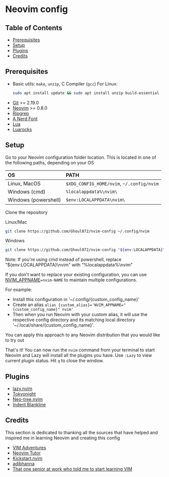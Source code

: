 # Neovim config

## Table of Contents

- [Prerequisites](#prerequisites)
- [Setup](#setup)
- [Plugins](#plugins)
- [Credits](#credits)

## Prerequisites
- Basic utils: `make`, `unzip`, C Compiler (`gcc`)
    For Linux:
    ```sh
    sudo apt install update && sudo apt install unzip build-essential
    ```
- [Git](https://git-scm.com/downloads) >= 2.19.0
- [Neovim](https://neovim.io) >= 0.8.0
- [Ripgrep](https://github.com/BurntSushi/ripgrep#installation)
- [A Nerd Font](https://www.nerdfonts.com) 
- [Lua](https://www.lua.org/download.html)
- [Luarocks](https://luarocks.org)

## Setup
Go to your Neovim configuration folder location. This is located in one of the following paths, depending on your OS

| OS | PATH |
| :- | :--- |
| Linux, MacOS | `$XDG_CONFIG_HOME/nvim`, `~/.config/nvim` |
| Windows (cmd)| `%localappdata%\nvim\` |
| Windows (powershell)| `$env:LOCALAPPDATA\nvim\` |

Clone the repository

Linux/Mac

```sh
git clone https://github.com/Ghoul072/nvim-config ~/.config/nvim
```

Windows

```sh
git clone https://github.com/Ghoul072/nvim-config "${env:LOCALAPPDATA}\nvim"
```
Note: If you're using cmd instead of powershell, replace "${env:LOCALAPPDATA}\nvim" with "%localappdata%\nvim\"

If you don't want to replace your existing configuration, you can use [NVIM_APPNAME](https://neovim.io/doc/user/starting.html#%24NVIM_APPNAME)`=nvim-NAME` to maintain multiple configurations.

For example:
- Install this configuration in '~/.config/{custom_config_name}'
- Create an alias `alias {custom_alias}='NVIM_APPNAME="{custom_config_name}" nvim'`
- Then when you run Neovim with your custom alias, it will use the respective config directory and its matching local directory '~/.local/share/{custom_config_name}'.

You can apply this approach to any Neovim distribution that you would like to try out

That's it! You can now run the `nvim` command from your terminal to start Neovim and Lazy will install all the plugins you have. Use `:Lazy` to view current plugin status. Hit `q` to close the window.

## Plugins
- [lazy.nvim](https://github.com/folke/lazy.nvim)
- [Tokyonight](https://github.com/folke/tokyonight.nvim)
- [Neo-tree.nvim](https://github.com/folke/tokyonight.nvim)
- [Indent Blankline](https://github.com/lukas-reineke/indent-blankline.nvim)


## Credits
This section is dedicated to thanking all the sources that have helped and inspired me in learning Neovim and creating this config

- [VIM Adventures](https://vim-adventures.com)
- [Neovim Tutor](https://neovim.io/doc/user/usr_01.html#vimtutor)
- [Kickstart.nvim](https://github.com/nvim-lua/kickstart.nvim/blob/master/README.md)
- [adibhanna](https://github.com/adibhanna/nvim)
- [That one senior at work who told me to start learning VIM](https://github.com/lishaan)

